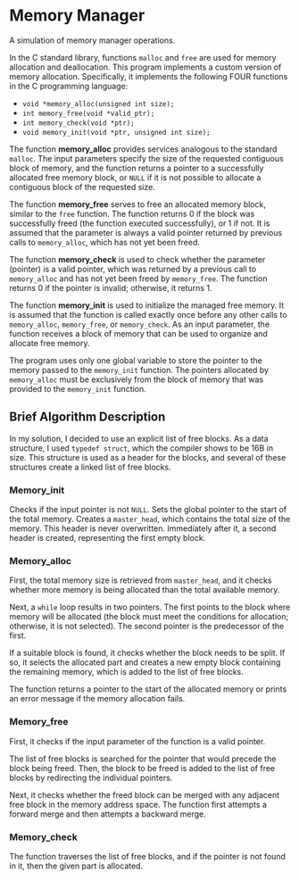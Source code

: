 # Memory Manager
A simulation of memory manager operations.

In the C standard library, functions `malloc` and `free` are used for memory allocation and deallocation. This program implements a custom version of memory allocation. Specifically, it implements the following FOUR functions in the C programming language:

* `void *memory_alloc(unsigned int size);`
* `int memory_free(void *valid_ptr);`
* `int memory_check(void *ptr);`
* `void memory_init(void *ptr, unsigned int size);`

The function **memory_alloc** provides services analogous to the standard `malloc`. The input parameters specify the size of the requested contiguous block of memory, and the function returns a pointer to a successfully allocated free memory block, or `NULL` if it is not possible to allocate a contiguous block of the requested size.

The function **memory_free** serves to free an allocated memory block, similar to the `free` function. The function returns 0 if the block was successfully freed (the function executed successfully), or 1 if not. It is assumed that the parameter is always a valid pointer returned by previous calls to `memory_alloc`, which has not yet been freed.

The function **memory_check** is used to check whether the parameter (pointer) is a valid pointer, which was returned by a previous call to `memory_alloc` and has not yet been freed by `memory_free`. The function returns 0 if the pointer is invalid; otherwise, it returns 1.

The function **memory_init** is used to initialize the managed free memory. It is assumed that the function is called exactly once before any other calls to `memory_alloc`, `memory_free`, or `memory_check`. As an input parameter, the function receives a block of memory that can be used to organize and allocate free memory.

The program uses only one global variable to store the pointer to the memory passed to the `memory_init` function. The pointers allocated by `memory_alloc` must be exclusively from the block of memory that was provided to the `memory_init` function.

## Brief Algorithm Description
In my solution, I decided to use an explicit list of free blocks. As a data structure, I used `typedef struct`, which the compiler shows to be 16B in size. This structure is used as a header for the blocks, and several of these structures create a linked list of free blocks.

### Memory_init
Checks if the input pointer is not `NULL`. Sets the global pointer to the start of the total memory. Creates a `master_head`, which contains the total size of the memory. This header is never overwritten. Immediately after it, a second header is created, representing the first empty block.

### Memory_alloc
First, the total memory size is retrieved from `master_head`, and it checks whether more memory is being allocated than the total available memory.

Next, a `while` loop results in two pointers. The first points to the block where memory will be allocated (the block must meet the conditions for allocation; otherwise, it is not selected). The second pointer is the predecessor of the first.

If a suitable block is found, it checks whether the block needs to be split. If so, it selects the allocated part and creates a new empty block containing the remaining memory, which is added to the list of free blocks.

The function returns a pointer to the start of the allocated memory or prints an error message if the memory allocation fails.

### Memory_free
First, it checks if the input parameter of the function is a valid pointer.

The list of free blocks is searched for the pointer that would precede the block being freed. Then, the block to be freed is added to the list of free blocks by redirecting the individual pointers.

Next, it checks whether the freed block can be merged with any adjacent free block in the memory address space. The function first attempts a forward merge and then attempts a backward merge.

### Memory_check
The function traverses the list of free blocks, and if the pointer is not found in it, then the given part is allocated.
